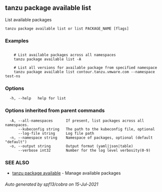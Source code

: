 ## tanzu package available list

List available packages

```
tanzu package available list or list PACKAGE_NAME [flags]
```

### Examples

```

    # List available packages across all namespaces     
    tanzu package available list -A
    
    # List all versions for available package from specified namespace    
    tanzu package available list contour.tanzu.vmware.com --namespace test-ns
```

### Options

```
  -h, --help   help for list
```

### Options inherited from parent commands

```
  -A, --all-namespaces      If present, list packages across all namespaces.
      --kubeconfig string   The path to the kubeconfig file, optional
      --log-file string     Log file path
  -n, --namespace string    Namespace of packages, optional (default "default")
  -o, --output string       Output format (yaml|json|table)
      --verbose int32       Number for the log level verbosity(0-9)
```

### SEE ALSO

* [tanzu package available](tanzu_package_available.md)     - Manage available packages

###### Auto generated by spf13/cobra on 15-Jul-2021
